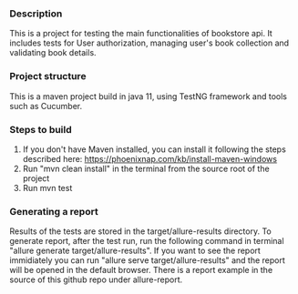 ### Description

This is a project for testing the main functionalities of bookstore api. It includes tests for User authorization, managing user's book collection and validating book details.

### Project structure

This is a maven project build in java 11, using TestNG framework and tools such as Cucumber.

### Steps to build

1) If you don't have Maven installed, you can install it following the steps described here: https://phoenixnap.com/kb/install-maven-windows
2) Run "mvn clean install" in the terminal from the source root of the project
3) Run mvn test

### Generating a report

Results of the tests are stored in the target/allure-results directory. To generate report, after the test run, run the following command in terminal "allure generate target/allure-results".
If you want to see the report immidiately you can run "allure serve target/allure-results" and the report will be opened in the default browser. There is a report example in the source of this github repo under allure-report.

